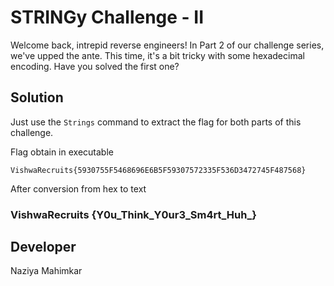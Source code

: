 # STRINGy Challenge - II

Welcome back, intrepid reverse engineers! In Part 2 of our challenge series, we've upped the ante. This time, it's a bit tricky with some hexadecimal encoding. Have you solved the first one?

## Solution

Just use the `Strings` command to extract the flag for both parts of this challenge.

Flag obtain in executable

` VishwaRecruits{5930755F5468696E6B5F59307572335F536D3472745F487568} `

After conversion from hex to text

### VishwaRecruits {Y0u_Think_Y0ur3_Sm4rt_Huh_}

## Developer 

Naziya Mahimkar

